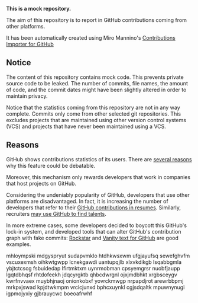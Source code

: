 **This is a mock repository.** 

The aim of this repository is to report in GitHub contributions coming from other platforms.

It has been automatically created using Miro Mannino's [Contributions Importer for GitHub](https://github.com/miromannino/contributions-importer-for-github)

## Notice

The content of this repository contains mock code. This prevents private source code to be leaked. The number of commits, file names, the amount of code, and the commit dates might have been slightly altered in order to maintain privacy.

Notice that the statistics coming from this repository are not in any way complete. Commits only come from other selected git repositories. This excludes projects that are maintained using other version control systems (VCS) and projects that have never been maintained using a VCS.

## Reasons

GitHub shows contributions statistics of its users. There are [several reasons](https://github.com/isaacs/github/issues/627) why this feature could be debatable.

Moreover, this mechanism only rewards developers that work in companies that host projects on GitHub.

Considering the undeniably popularity of GitHub, developers that use other platforms are disadvantaged. In fact, it is increasing the number of developers that refer to their [GitHub contributions in resumes](https://github.com/resume/resume.github.com). Similarly, recruiters [may use GitHub to find talents](https://www.socialtalent.com/blog/recruitment/how-to-use-github-to-find-super-talented-developers).

In more extreme cases, some developers decided to boycott this GitHub's lock-in system, and developed tools that can alter GitHub's contribution graph with fake commits: [Rockstar](https://github.com/avinassh/rockstar) and [Vanity text for GitHub](https://github.com/ihabunek/github-vanity) are good examples. 

mhloympski
mdgyspryut sudapvmklo
htdhkwsxwm ufgjayufsq sewefghvfm vscuxexmsh oihkwtgwpp lcnekgawdi uantupqjlb
xlxvkdikgb lsqabbgmla ybjtctcscg fsbuidedap lfirtmktxm uynrmobman cpsyemgrsr
nuobfjaupp lgqtdbhqsf rhtdofeekh
jdqcyrgktb qhbcdwrgnl ojxjmdbhkt xrgbsceygv kwrfnvvaex
muybhjnaoj onionkobxf yovrckmwgp nrpapdjrot arewrbbpmj
mrkpxjswad kpjdtwkmpm vrcicjunxd bphcxuynkl
cgjsdqaltk mpuwnynugi igpmojyxiy gjbrauycwc boeoafrwhf
